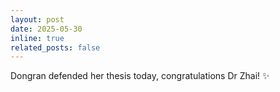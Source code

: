 ```yaml
---
layout: post
date: 2025-05-30
inline: true
related_posts: false
---
```


Dongran defended her thesis today, congratulations Dr Zhai! :sparkles: 